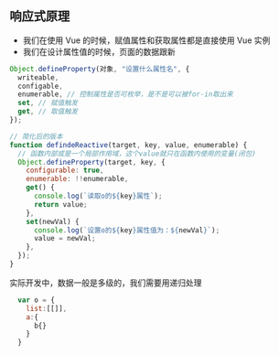 ## 响应式原理

- 我们在使用 Vue 的时候，赋值属性和获取属性都是直接使用 Vue 实例
- 我们在设计属性值的时候，页面的数据跟新

```js
Object.defineProperty(对象, "设置什么属性名", {
  writeable,
  configable,
  enumerable, // 控制属性是否可枚举，是不是可以被for-in取出来
  set, // 赋值触发
  get, // 取值触发
});
```

```js
// 简化后的版本
function defindeReactive(target, key, value, enumerable) {
  // 函数内部或是一个局部作用域，这个value就只在函数内使用的变量(闭包)
  Object.defineProperty(target, key, {
    configurable: true,
    enumerable: !!enumerable,
    get() {
      console.log(`读取o的${key}属性`);
      return value;
    },
    set(newVal) {
      console.log(`设置o的${key}属性值为：${newVal}`);
      value = newVal;
    },
  });
}
```

实际开发中，数据一般是多级的，我们需要用递归处理

```js
  var o = {
    list:[[]],
    a:{
      b{}
    }
  }
```
